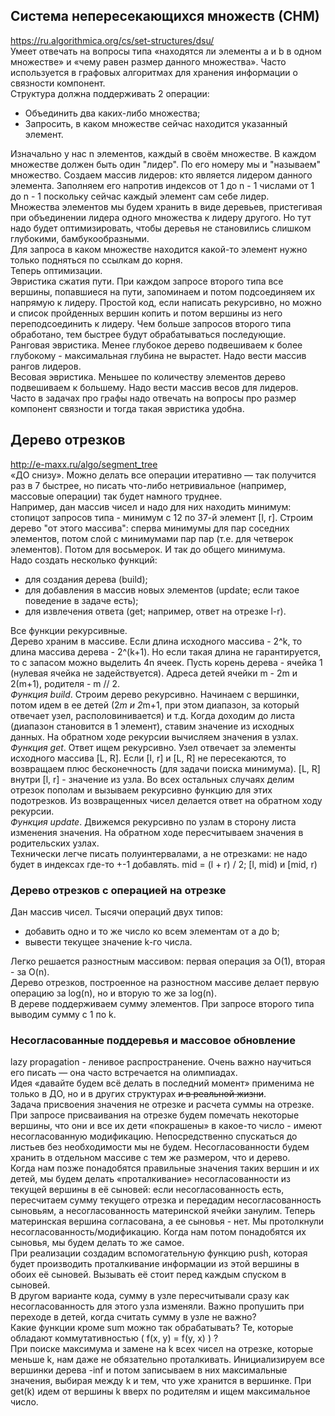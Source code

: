 ## Система непересекающихся множеств (СНМ)
https://ru.algorithmica.org/cs/set-structures/dsu/  
Умеет отвечать на вопросы типа «находятся ли элементы a и b в одном множестве» и «чему равен размер данного множества». 
Часто используется в графовых алгоритмах для хранения информации о связности компонент.  
Структура должна поддерживать 2 операции:
- Объединить два каких-либо множества;
- Запросить, в каком множестве сейчас находится указанный элемент.  

Изначально у нас n элементов, каждый в своём множестве. 
В каждом множестве должен быть один "лидер". 
По его номеру мы и "называем" множество. 
Создаем массив лидеров: кто является лидером данного элемента. Заполняем его напротив индексов от 1 до n - 1 числами 
от 1 до n - 1 поскольку сейчас каждый элемент сам себе лидер.  
Множества элементов мы будем хранить в виде деревьев, пристегивая при объединении лидера одного множества к лидеру 
другого. 
Но тут надо будет оптимизировать, чтобы деревья не становились слишком глубокими, бамбукообразными.  
Для запроса в каком множестве находится какой-то элемент нужно только подняться по ссылкам до корня.  
Теперь оптимизации.  
Эвристика сжатия пути. При каждом запросе второго типа все вершины, попавшиеся на пути, 
запоминаем и потом подсоединяем их напрямую к лидеру. 
Простой код, если написать рекурсивно, но можно и список пройденных вершин копить и потом 
вершины из него переподсоединить к лидеру. 
Чем больше запросов второго типа обработано, тем быстрее будут обрабатываться последующие.  
Ранговая эвристика. Менее глубокое дерево подвешиваем к более глубокому - максимальная глубина не вырастет. 
Надо вести массив рангов лидеров.  
Весовая эвристика. Меньшее по количеству элементов дерево подвешиваем к большему. Надо вести массив весов для лидеров. 
Часто в задачах про графы надо отвечать на вопросы про размер компонент связности и тогда такая эвристика удобна.  


## Дерево отрезков
http://e-maxx.ru/algo/segment_tree  
«ДО снизу». Можно делать все операции итеративно — так получится раз в 7 быстрее, 
но писать что-либо нетривиальное (например, массовые операции) так будет намного труднее.  
Например, дан массив чисел и надо для них находить минимум: 
стопицот запросов типа - минимум с 12 по 37-й элемент [l, r].
Строим дерево "от этого массива": сперва минимумы для пар соседних элементов, 
потом слой с минимумами пар пар (т.е. для четверок элементов). 
Потом для восьмерок. И так до общего минимума.  
Надо создать несколько функций: 
- для создания дерева (build); 
- для добавления в массив новых элементов (update; если такое поведение в задаче есть); 
- для извлечения ответа (get; например, ответ на отрезке l-r).  

Все функции рекурсивные.  
Дерево храним в массиве. Если длина исходного массива - 2^k, то длина массива дерева - 2^(k+1). 
Но если такая длина не гарантируется, то с запасом можно выделить 4n ячеек. 
Пусть корень дерева - ячейка 1 (нулевая ячейка не задействуется). 
Адреса детей ячейки m - 2m и 2(m+1), родителя - m // 2.  
_Функция build_. Строим дерево рекурсивно. Начинаем с вершинки, потом идем в ее детей (2*m и 2*m+1, при этом диапазон, 
за который отвечает узел, располовинивается) и т.д. Когда доходим до листа (диапазон становится в 1 элемент), 
ставим значение из исходных данных. На обратном ходе рекурсии вычисляем значения в узлах.  
_Функция get_. Ответ ищем рекурсивно. Узел отвечает за элементы исходного массива [L, R]. Если [l, r] и [L, R] 
не пересекаются, то возвращаем плюс бесконечность (для задачи поиска минимума). [L, R] внутри [l, r] - значение из узла. 
Во всех остальных случаях делим отрезок пополам и вызываем рекурсивно функцию для этих подотрезков. 
Из возвращенных чисел делается ответ на обратном ходу рекурсии.  
_Функция update_. Движемся рекурсивно по узлам в сторону листа изменения значения. На обратном ходе пересчитываем 
значения в родительских узлах.  
Технически легче писать полуинтервалами, а не отрезками: не надо будет в индексах где-то +-1 добавлять. 
mid = (l + r) / 2; [l, mid) и [mid, r)


### Дерево отрезков с операцией на отрезке
Дан массив чисел. Тысячи операций двух типов:
- добавить одно и то же число ко всем элементам от a до b;
- вывести текущее значение k-го числа.

Легко решается разностным массивом: первая операция за O(1), вторая - за O(n).  
Дерево отрезков, построенное на разностном массиве делает первую операцию за log(n), но и вторую то же за log(n).  
В дереве поддерживаем сумму элементов. При запросе второго типа выводим сумму с 1 по k.


### Несогласованные поддеревья и массовое обновление
lazy propagation - ленивое распространение. Очень важно научиться его писать — она часто встречается на олимпиадах.  
Идея «давайте будем всё делать в последний момент» применима не только в ДО, 
но и в других структурах ~~и в реальной жизни~~.  
Задача присвоения значения не отрезке и расчета суммы на отрезке. 
При запросе присваивания на отрезке будем помечать некоторые вершины, 
что они и все их дети «покрашены» в какое-то число - имеют несогласованную модификацию. 
Непосредственно спускаться до листьев без необходимости мы не будем. 
Несогласованности будем хранить в отдельном массиве с тем же размером, что и дерево.  
Когда нам позже понадобятся правильные значения таких вершин и их детей, 
мы будем делать «проталкивание» несогласованности из текущей вершины в её сыновей: 
если несогласованность есть, пересчитаем сумму текущего отрезка и передадим несогласованность сыновьям, 
а несогласованность материнской ячейки занулим. 
Теперь материнская вершина согласована, а ее сыновья - нет. 
Мы протолкнули несогласованность/модификацию. 
Когда нам потом понадобятся их сыновья, мы будем делать то же самое.  
При реализации создадим вспомогательную функцию push, 
которая будет производить проталкивание информации из этой вершины в обоих её сыновей. 
Вызывать её стоит перед каждым спуском в сыновей.  
В другом варианте кода, сумму в узле пересчитывали сразу как несогласованность для этого узла изменяли. 
Важно пропушить при переходе в детей, когда считать сумму в узле не важно?  
Какие функции кроме sum можно так обрабатывать? Те, которые обладают коммутативностью ( f(x, y) = f(y, x) ) ?  
При поиске максимума и замене на k всех чисел на отрезке, которые меньше k, нам даже не обязательно проталкивать. 
Инициализируем все вершинки дерева -inf 
и потом записываем в них максимальные значения, выбирая между k и тем, что уже хранится в вершинке. 
При get(k) идем от вершины k вверх по родителям и ищем максимальное число.  




